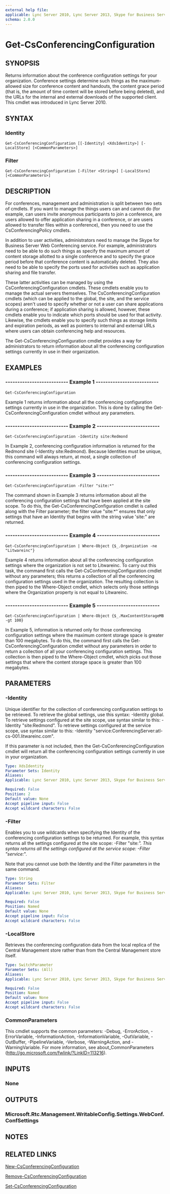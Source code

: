```yaml
---
external help file: 
applicable: Lync Server 2010, Lync Server 2013, Skype for Business Server 2015
schema: 2.0.0
---
```


# Get-CsConferencingConfiguration

## SYNOPSIS
Returns information about the conference configuration settings for your organization.
Conference settings determine such things as the maximum-allowed size for conference content and handouts, the content grace period (that is, the amount of time content will be stored before being deleted), and the URLs for the internal and external downloads of the supported client.
This cmdlet was introduced in Lync Server 2010.


## SYNTAX

### Identity
```
Get-CsConferencingConfiguration [[-Identity] <XdsIdentity>] [-LocalStore] [<CommonParameters>]
```

### Filter
```
Get-CsConferencingConfiguration [-Filter <String>] [-LocalStore] [<CommonParameters>]
```

## DESCRIPTION
For conferences, management and administration is split between two sets of cmdlets.
If you want to manage the things users can and cannot do (for example, can users invite anonymous participants to join a conference, are users allowed to offer application sharing in a conference, or are users allowed to transfer files within a conference), then you need to use the CsConferencingPolicy cmdlets.

In addition to user activities, administrators need to manage the Skype for Business Server Web Conferencing service.
For example, administrators need to be able to do such things as specify the maximum amount of content storage allotted to a single conference and to specify the grace period before that conference content is automatically deleted.
They also need to be able to specify the ports used for activities such as application sharing and file transfer.

These latter activities can be managed by using the CsConferencingConfiguration cmdlets.
These cmdlets enable you to manage the actual servers themselves.
The CsConferencingConfiguration cmdlets (which can be applied to the global, the site, and the service scopes) aren't used to specify whether or not a user can share applications during a conference; if application sharing is allowed, however, these cmdlets enable you to indicate which ports should be used for that activity.
Likewise, the cmdlets enable you to specify such things as storage limits and expiration periods, as well as pointers to internal and external URLs where users can obtain conferencing help and resources.

The Get-CsConferencingConfiguration cmdlet provides a way for administrators to return information about all the conferencing configuration settings currently in use in their organization.


## EXAMPLES

### -------------------------- Example 1 --------------------------
```
Get-CsConferencingConfiguration
```

Example 1 returns information about all the conferencing configuration settings currently in use in the organization.
This is done by calling the Get-CsConferencingConfiguration cmdlet without any parameters.

### -------------------------- Example 2 --------------------------
```
Get-CsConferencingConfiguration -Identity site:Redmond
```

In Example 2, conferencing configuration information is returned for the Redmond site (-Identity site:Redmond).
Because Identities must be unique, this command will always return, at most, a single collection of conferencing configuration settings.

### -------------------------- Example 3 --------------------------
```
Get-CsConferencingConfiguration -Filter "site:*"
```

The command shown in Example 3 returns information about all the conferencing configuration settings that have been applied at the site scope.
To do this, the Get-CsConferencingConfiguration cmdlet is called along with the Filter parameter; the filter value "site:*" ensures that only settings that have an Identity that begins with the string value 'site:" are returned.

### -------------------------- Example 4 --------------------------
```
Get-CsConferencingConfiguration | Where-Object {$_.Organization -ne "Litwareinc"}
```

Example 4 returns information about all the conferencing configuration settings where the organization is not set to Litwareinc.
To carry out this task, the command first calls the Get-CsConferencingConfiguration cmdlet without any parameters; this returns a collection of all the conferencing configuration settings used in the organization.
The resulting collection is then piped to the Where-Object cmdlet, which selects only those settings where the Organization property is not equal to Litwareinc.

### -------------------------- Example 5 --------------------------
```
Get-CsConferencingConfiguration | Where-Object {$_.MaxContentStorageMB -gt 100}
```

In Example 5, information is returned only for those conferencing configuration settings where the maximum content storage space is greater than 100 megabytes.
To do this, the command first calls the Get-CsConferencingConfiguration cmdlet without any parameters in order to return a collection of all your conferencing configuration settings.
This collection is then piped to the Where-Object cmdlet, which picks out those settings that where the content storage space is greater than 100 megabytes.



## PARAMETERS

### -Identity
Unique identifier for the collection of conferencing configuration settings to be retrieved.
To retrieve the global settings, use this syntax: -Identity global.
To retrieve settings configured at the site scope, use syntax similar to this: -Identity "site:Redmond".
To retrieve settings configured at the service scope, use syntax similar to this: -Identity "service:ConferencingServer:atl-cs-001.litwareinc.com".

If this parameter is not included, then the Get-CsConferencingConfiguration cmdlet will return all the conferencing configuration settings currently in use in your organization.

```yaml
Type: XdsIdentity
Parameter Sets: Identity
Aliases: 
Applicable: Lync Server 2010, Lync Server 2013, Skype for Business Server 2015

Required: False
Position: 2
Default value: None
Accept pipeline input: False
Accept wildcard characters: False
```

### -Filter
Enables you to use wildcards when specifying the Identity of the conferencing configuration settings to be returned.
For example, this syntax returns all the settings configured at the site scope: -Filter "site:*".
This syntax returns all the settings configured at the service scope: -Filter "service:*".

Note that you cannot use both the Identity and the Filter parameters in the same command.

```yaml
Type: String
Parameter Sets: Filter
Aliases: 
Applicable: Lync Server 2010, Lync Server 2013, Skype for Business Server 2015

Required: False
Position: Named
Default value: None
Accept pipeline input: False
Accept wildcard characters: False
```

### -LocalStore
Retrieves the conferencing configuration data from the local replica of the Central Management store rather than from the Central Management store itself.

```yaml
Type: SwitchParameter
Parameter Sets: (All)
Aliases: 
Applicable: Lync Server 2010, Lync Server 2013, Skype for Business Server 2015

Required: False
Position: Named
Default value: None
Accept pipeline input: False
Accept wildcard characters: False
```

### CommonParameters
This cmdlet supports the common parameters: -Debug, -ErrorAction, -ErrorVariable, -InformationAction, -InformationVariable, -OutVariable, -OutBuffer, -PipelineVariable, -Verbose, -WarningAction, and -WarningVariable. For more information, see about_CommonParameters (http://go.microsoft.com/fwlink/?LinkID=113216).


## INPUTS

### None


## OUTPUTS

### Microsoft.Rtc.Management.WritableConfig.Settings.WebConf.ConfSettings


## NOTES


## RELATED LINKS

[New-CsConferencingConfiguration]()

[Remove-CsConferencingConfiguration]()

[Set-CsConferencingConfiguration]()